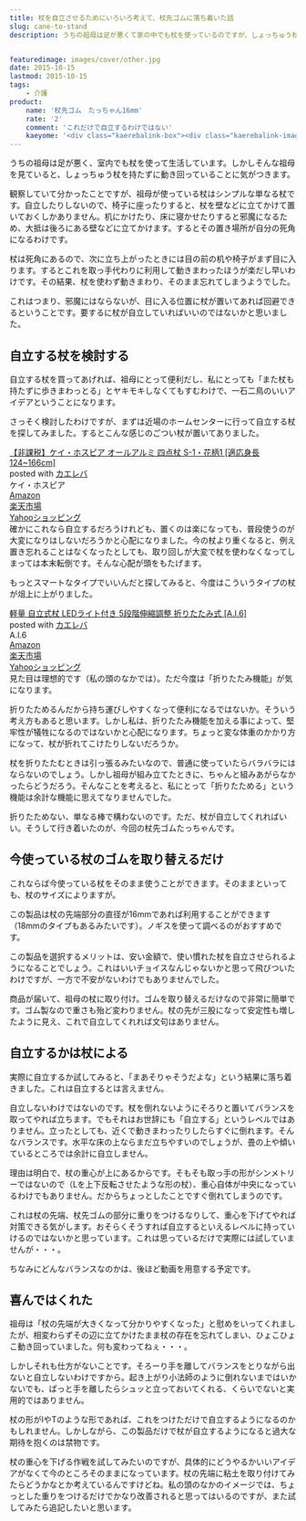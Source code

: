 ```yaml
---
title: 杖を自立させるためにいろいろ考えて、杖先ゴムに落ち着いた話
slug: cane-to-stand
description: うちの祖母は足が悪くて家の中でも杖を使っているのですが、しょっちゅう杖をどこかに置き忘れたままで動き回っています。杖が自立すればどこに置いたか忘れることもなくなるのではと考えて、杖の先端のゴムを取り替えて使う商品を買ってみました。


featuredimage: images/cover/other.jpg
date: 2015-10-15
lastmod: 2015-10-15
tags: 
    - 介護
product:
    name: '杖先ゴム　たっちゃん16mm'
    rate: '2'
    comment: 'これだけで自立するわけではない'
    kaeyome: '<div class="kaerebalink-box"><div class="kaerebalink-image"><a href="http://www.amazon.co.jp/exec/obidos/ASIN/B00DHXRFTQ/illusionspace-22/ref=nosim/" target="_blank" rel="nofollow" ><img src="https://ecx.images-amazon.com/images/I/41pSsSEsKRL._SL160_.jpg" style="border: none;" /></a></div><div class="kaerebalink-info"><div class="kaerebalink-name"><a href="http://www.amazon.co.jp/exec/obidos/ASIN/B00DHXRFTQ/illusionspace-22/ref=nosim/" target="_blank" rel="nofollow" >自立する三点式杖先ゴム　　たっちゃん　　16ｍｍ</a><div class="kaerebalink-powered-date">posted with <a href="http://kaereba.com" rel="nofollow" target="_blank">カエレバ</a></div></div><div class="kaerebalink-detail"> ケイホスピア     </div><div class="kaerebalink-link1"><div class="shoplinkamazon"><a href="http://www.amazon.co.jp/gp/search?keywords=%8E%A9%97%A7%82%B7%82%E9%8EO%93_%8E%AE%8F%F1%90%E6%83S%83%80%81%40%82%BD%82%C1%82%BF%82%E1%82%F1&__mk_ja_JP=%83J%83%5E%83J%83i&tag=illusionspace-22" target="_blank" rel="nofollow" >Amazon</a></div><div class="shoplinkrakuten"><a href="http://hb.afl.rakuten.co.jp/hgc/0e95387f.f2aef20d.0e953880.25e412bd/?pc=http%3A%2F%2Fsearch.rakuten.co.jp%2Fsearch%2Fmall%2F%25E8%2587%25AA%25E7%25AB%258B%25E3%2581%2599%25E3%2582%258B%25E4%25B8%2589%25E7%2582%25B9%25E5%25BC%258F%25E6%259D%2596%25E5%2585%2588%25E3%2582%25B4%25E3%2583%25A0%25E3%2580%2580%25E3%2581%259F%25E3%2581%25A3%25E3%2581%25A1%25E3%2582%2583%25E3%2582%2593%2F-%2Ff.1-p.1-s.1-sf.0-st.A-v.2%3Fx%3D0%26scid%3Daf_ich_link_urltxt%26m%3Dhttp%3A%2F%2Fm.rakuten.co.jp%2F" target="_blank" rel="nofollow" >楽天市場</a></div><div class="shoplinkyahoo"><a href="http://ck.jp.ap.valuecommerce.com/servlet/referral?sid=3085416&pid=882193779&vc_url=http%3A%2F%2Fsearch.shopping.yahoo.co.jp%2Fsearch%3Fp%3D%25E8%2587%25AA%25E7%25AB%258B%25E3%2581%2599%25E3%2582%258B%25E4%25B8%2589%25E7%2582%25B9%25E5%25BC%258F%25E6%259D%2596%25E5%2585%2588%25E3%2582%25B4%25E3%2583%25A0%25E3%2580%2580%25E3%2581%259F%25E3%2581%25A3%25E3%2581%25A1%25E3%2582%2583%25E3%2582%2593" target="_blank" rel="nofollow" >Yahooショッピング<img src="https://ad.jp.ap.valuecommerce.com/servlet/gifbanner?sid=3085416&pid=882193779" height="1" width="1" border="0"></a></div></div></div><div class="booklink-footer" style="clear: left"></div></div>'
---
```


うちの祖母は足が悪く、室内でも杖を使って生活しています。しかしそんな祖母を見ていると、しょっちゅう杖を持たずに動き回っていることに気がつきます。

観察していて分かったことですが、祖母が使っている杖はシンプルな単なる杖です。自立したりしないので、椅子に座ったりすると、杖を壁などに立てかけて置いておくしかありません。机にかけたり、床に寝かせたりすると邪魔になるため、大抵は後ろにある壁などに立てかけます。するとその置き場所が自分の死角になるわけです。

杖は死角にあるので、次に立ち上がったときには目の前の机や椅子がまず目に入ります。するとこれを取っ手代わりに利用して動きまわったほうが楽だし早いわけです。その結果、杖を使わず動きまわり、そのまま忘れてしまうようでした。

これはつまり、邪魔にはならないが、目に入る位置に杖が置いてあれば回避できるということです。要するに杖が自立していればいいのではないかと思いました。


## 自立する杖を検討する


自立する杖を買ってあげれば、祖母にとって便利だし、私にとっても「また杖も持たずに歩きまわっとる」とヤキモキしなくてもすむわけで、一石二鳥のいいアイデアということになります。

さっそく検討したわけですが、まずは近場のホームセンターに行って自立する杖を探してみました。するとこんな感じのごつい杖が置いてありました。

<div class="kaerebalink-box">
<div class="kaerebalink-image"><a href="http://www.amazon.co.jp/exec/obidos/ASIN/B005NGZWMM/illusionspace-22/ref=nosim/" target="_blank" rel="nofollow" ><img alt=""  src="https://ecx.images-amazon.com/images/I/21Qy5MXPA-L._SL160_.jpg" style="border: none;" /></a></div>
<div class="kaerebalink-info">
<div class="kaerebalink-name"><a href="http://www.amazon.co.jp/exec/obidos/ASIN/B005NGZWMM/illusionspace-22/ref=nosim/" target="_blank" rel="nofollow" >【非課税】ケイ・ホスピア オールアルミ 四点杖 S-1・花柄1 [適応身長124~166cm]</a>

<div class="kaerebalink-powered-date">posted with <a href="http://kaereba.com" rel="nofollow" target="_blank">カエレバ</a></div>
</div>
<div class="kaerebalink-detail"> ケイ・ホスピア     </div>
<div class="kaerebalink-link1">
<div class="shoplinkamazon"><a href="http://www.amazon.co.jp/gp/search?keywords=%83P%83C%81E%83z%83X%83s%83A%20%83I%81%5B%83%8B%83A%83%8B%83~%20%8El%93_%8F%F1&#038;__mk_ja_JP=%83J%83%5E%83J%83i&#038;tag=illusionspace-22" target="_blank" rel="nofollow" >Amazon</a></div>
<div class="shoplinkrakuten"><a href="http://hb.afl.rakuten.co.jp/hgc/0e95387f.f2aef20d.0e953880.25e412bd/?pc=http%3A%2F%2Fsearch.rakuten.co.jp%2Fsearch%2Fmall%2F%25E3%2582%25B1%25E3%2582%25A4%25E3%2583%25BB%25E3%2583%259B%25E3%2582%25B9%25E3%2583%2594%25E3%2582%25A2%2520%25E3%2582%25AA%25E3%2583%25BC%25E3%2583%25AB%25E3%2582%25A2%25E3%2583%25AB%25E3%2583%259F%2520%25E5%259B%259B%25E7%2582%25B9%25E6%259D%2596%2F-%2Ff.1-p.1-s.1-sf.0-st.A-v.2%3Fx%3D0%26scid%3Daf_ich_link_urltxt%26m%3Dhttp%3A%2F%2Fm.rakuten.co.jp%2F" target="_blank" rel="nofollow" >楽天市場</a></div>
<div class="shoplinkyahoo"><a href="http://ck.jp.ap.valuecommerce.com/servlet/referral?sid=3085416&#038;pid=882193779&#038;vc_url=http%3A%2F%2Fsearch.shopping.yahoo.co.jp%2Fsearch%3Fp%3D%25E3%2582%25B1%25E3%2582%25A4%25E3%2583%25BB%25E3%2583%259B%25E3%2582%25B9%25E3%2583%2594%25E3%2582%25A2%2520%25E3%2582%25AA%25E3%2583%25BC%25E3%2583%25AB%25E3%2582%25A2%25E3%2583%25AB%25E3%2583%259F%2520%25E5%259B%259B%25E7%2582%25B9%25E6%259D%2596" target="_blank" rel="nofollow" >Yahooショッピング<img alt=""  src="https://ad.jp.ap.valuecommerce.com/servlet/gifbanner?sid=3085416&#038;pid=882193779" height="1" width="1"></a></div>
</div>
</div>
<div class="booklink-footer" style="clear: left"></div>
</div>
確かにこれなら自立するだろうけれども、置くのは楽になっても、普段使うのが大変になりはしないだろうかと心配になりました。今の杖より重くなると、例え置き忘れることはなくなったとしても、取り回しが大変で杖を使わなくなってしまっては本末転倒です。そんな心配が頭をもたげます。

もっとスマートなタイプでいいんだと探してみると、今度はこういうタイプの杖が俎上に上がりました。

<div class="kaerebalink-box">
<div class="kaerebalink-image"><a href="http://www.amazon.co.jp/exec/obidos/ASIN/B013YHCBAW/illusionspace-22/ref=nosim/" target="_blank" rel="nofollow" ><img alt=""  src="https://ecx.images-amazon.com/images/I/21YttOiLhDL._SL160_.jpg" style="border: none;" /></a></div>
<div class="kaerebalink-info">
<div class="kaerebalink-name"><a href="http://www.amazon.co.jp/exec/obidos/ASIN/B013YHCBAW/illusionspace-22/ref=nosim/" target="_blank" rel="nofollow" >軽量 自立式杖 LEDライト付き 5段階伸縮調整 折りたたみ式 [A.I.6]</a>

<div class="kaerebalink-powered-date">posted with <a href="http://kaereba.com" rel="nofollow" target="_blank">カエレバ</a></div>
</div>
<div class="kaerebalink-detail"> A.I.6     </div>
<div class="kaerebalink-link1">
<div class="shoplinkamazon"><a href="http://www.amazon.co.jp/gp/search?keywords=%8E%A9%97%A7%8E%AE%8F%F1%81%40%83P%81%5B%83%93%83Z%81%5B%83t&#038;__mk_ja_JP=%83J%83%5E%83J%83i&#038;tag=illusionspace-22" target="_blank" rel="nofollow" >Amazon</a></div>
<div class="shoplinkrakuten"><a href="http://hb.afl.rakuten.co.jp/hgc/0e95387f.f2aef20d.0e953880.25e412bd/?pc=http%3A%2F%2Fsearch.rakuten.co.jp%2Fsearch%2Fmall%2F%25E8%2587%25AA%25E7%25AB%258B%25E5%25BC%258F%25E6%259D%2596%25E3%2580%2580%25E3%2582%25B1%25E3%2583%25BC%25E3%2583%25B3%25E3%2582%25BB%25E3%2583%25BC%25E3%2583%2595%2F-%2Ff.1-p.1-s.1-sf.0-st.A-v.2%3Fx%3D0%26scid%3Daf_ich_link_urltxt%26m%3Dhttp%3A%2F%2Fm.rakuten.co.jp%2F" target="_blank" rel="nofollow" >楽天市場</a></div>
<div class="shoplinkyahoo"><a href="http://ck.jp.ap.valuecommerce.com/servlet/referral?sid=3085416&#038;pid=882193779&#038;vc_url=http%3A%2F%2Fsearch.shopping.yahoo.co.jp%2Fsearch%3Fp%3D%25E8%2587%25AA%25E7%25AB%258B%25E5%25BC%258F%25E6%259D%2596%25E3%2580%2580%25E3%2582%25B1%25E3%2583%25BC%25E3%2583%25B3%25E3%2582%25BB%25E3%2583%25BC%25E3%2583%2595" target="_blank" rel="nofollow" >Yahooショッピング<img alt=""  src="https://ad.jp.ap.valuecommerce.com/servlet/gifbanner?sid=3085416&#038;pid=882193779" height="1" width="1"></a></div>
</div>
</div>
<div class="booklink-footer" style="clear: left"></div>
</div>
見た目は理想的です（私の頭のなかでは）。ただ今度は「折りたたみ機能」が気になります。

折りたためるんだから持ち運びしやすくなって便利になるではないか。そういう考え方もあると思います。しかし私は、折りたたみ機能を加える事によって、堅牢性が犠牲になるのではないかと心配になります。ちょっと変な体重のかかり方になって、杖が折れてこけたりしないだろうか。

杖を折りたたむときは引っ張るみたいなので、普通に使っていたらバラバラにはならないのでしょう。しかし祖母が組み立てたときに、ちゃんと組みあがらなかったらどうだろう。そんなことを考えると、私にとって「折りたためる」という機能は余計な機能に思えてなりませんでした。

折りたためない、単なる棒で構わないのです。ただ、杖が自立してくれればいい。そうして行き着いたのが、今回の杖先ゴムたっちゃんです。


## 今使っている杖のゴムを取り替えるだけ


これならば今使っている杖をそのまま使うことができます。そのままといっても、杖のサイズによりますが。

この製品は杖の先端部分の直径が16mmであれば利用することができます（18mmのタイプもあるみたいです）。ノギスを使って調べるのがおすすめです。

この製品を選択するメリットは、安い金額で、使い慣れた杖を自立させられるようになることでしょう。これはいいチョイスなんじゃないかと思って飛びついたわけですが、一方で不安がないわけでもありませんでした。

商品が届いて、祖母の杖に取り付け。ゴムを取り替えるだけなので非常に簡単です。ゴム製なので重さも殆ど変わりません。杖の先が三股になって安定性も増したように見え、これで自立してくれれば文句はありません。


## 自立するかは杖による


実際に自立するか試してみると、「まあそりゃそうだよな」という結果に落ち着きました。これは自立するとは言えません。

自立しないわけではないのです。杖を倒れないようにそろりと置いてバランスを取ってやれば立ちます。でもそれはお世辞にも「自立する」というレベルではありません。立ったとしても、近くで動きまわったりしたらすぐに倒れます。そんなバランスです。水平な床の上ならまだ立ちやすいのでしょうが、畳の上や傾いているところでは余計に自立しません。

理由は明白で、杖の重心が上にあるからです。そもそも取っ手の形がシンメトリーではないので（Lを上下反転させたような形の杖）、重心自体が中央になっているわけでもありません。だからちょっとしたことですぐ倒れてしまうのです。

これは杖の先端、杖先ゴムの部分に重りをつけるなりして、重心を下げてやれば対策できる気がします。おそらくそうすれば自立するといえるレベルに持っていけるのではないかと思っています。これは思っているだけで実際には試していませんが・・・。

ちなみにどんなバランスなのかは、後ほど動画を用意する予定です。


## 喜んではくれた


祖母は「杖の先端が大きくなって分かりやすくなった」と慰めをいってくれましたが、相変わらずその辺に立てかけたまま杖の存在を忘れてしまい、ひょこひょこ動き回っていました。何も変わってねぇ・・・。

しかしそれも仕方がないことです。そろーり手を離してバランスをとりながら出ないと自立しないわけですから。起き上がり小法師のように倒れないまではいかないでも、ぱっと手を離したらシュッと立っておいてくれる、くらいでないと実用的ではありません。

杖の形がIやTのような形であれば、これをつけただけで自立するようになるのかもしれません。しかしながら、この製品だけで杖が自立するようになると過大な期待を抱くのは禁物です。

杖の重心を下げる作戦を試してみたいのですが、具体的にどうやるかいいアイデアがなくて今のところそのままになっています。杖の先端に粘土を取り付けてみたらどうかなとか考えているんですけどね。私の頭のなかのイメージでは、ちょっとした重りをつけるだけでかなり改善されると思ってはいるのですが、また試してみたら追記したいと思います。


  